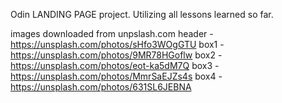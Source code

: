 Odin LANDING PAGE project.
Utilizing all lessons learned so far.

images downloaded from unpslash.com
header - https://unsplash.com/photos/sHfo3WOgGTU
box1 - https://unsplash.com/photos/9MR78HGoflw
box2 - https://unsplash.com/photos/eot-ka5dM7Q
box3 - https://unsplash.com/photos/MmrSaEJZs4s
box4 - https://unsplash.com/photos/631SL6JEBNA